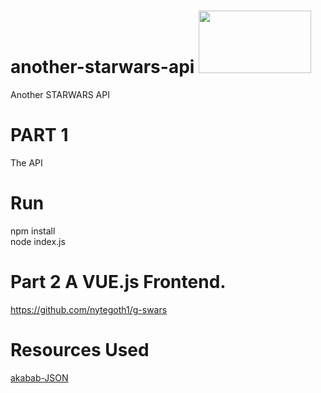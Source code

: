 # another-starwars-api <img src="https://logos-world.net/wp-content/uploads/2020/11/Star-Wars-Logo.png" width="180" height="100">
 Another STARWARS API

# PART 1
The API
# Run
npm install <br>
node index.js
# Part 2 A VUE.js Frontend.
https://github.com/nytegoth1/g-swars

# Resources Used
<a href="https://akabab.github.io/starwars-api/api" target="_blank">akabab-JSON</a>
